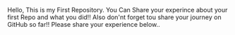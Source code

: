 Hello, This is my First Repository. You Can Share your experince about your first Repo and what you did!!
Also don'nt forget tou share your journey on GitHub so far!!
Please share your experience below..

